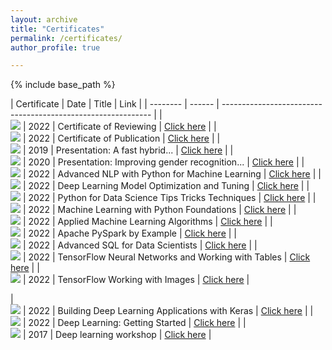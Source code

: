```yaml
---
layout: archive
title: "Certificates"
permalink: /certificates/
author_profile: true

---
```


{% include base_path %}


| Certificate            | Date   |   Title                                       | Link                                                                          |
| --------         | ------ | ------------------------------------------------------------ |
| <br/><img src='/images/Certificate_EAAI_Recognised_Reviewer.jpg'>    | 2022   | Certificate of Reviewing     | [Click here](https://www.journals.elsevier.com/engineering-applications-of-artificial-intelligence) |
| <br/><img src='/images/Certificate_EAAI_Publication_recognition.jpg'>    | 2022   | Certificate of Publication     | [Click here](https://www.sciencedirect.com/science/article/abs/pii/S0952197622001312) |
| <br/><img src='/images/A fast hybrid.jpg'>    | 2019   | Presentation: A fast hybrid...     | [Click here](https://ieeexplore.ieee.org/document/8964884) |
| <br/><img src='/images/Improving gender recognition.jpg'>    | 2020   | Presentation: Improving gender recognition...    | [Click here](https://en.civilica.com/doc/1015568/) |
| <br/><img src='/images/Advanced NLP with Python for Machine Learning.jpg'>    | 2022   | Advanced NLP with Python for Machine Learning   | [Click here](https://www.linkedin.com/learning/certificates/98afdfef7099518ad523e226d66c772bd27ed1348e8fa9a6b5860faabd80070b?trk=share_certificate) |
| <br/><img src='/images/Deep Learning Model Optimization and Tuning.jpg'>    | 2022   | Deep Learning Model Optimization and Tuning  | [Click here](https://www.linkedin.com/learning/certificates/8e93106188229215283ccd6e4892ac5849e017e0b8fc8ca53280988123bcd7b6?trk=share_certificate) |
| <br/><img src='/images/Python for Data Science Tips Tricks Techniques.jpg'>    | 2022   | Python for Data Science Tips Tricks Techniques  | [Click here](https://www.linkedin.com/learning/certificates/ce2888953950559f212e4091b72a787ada0950850336a87e3f660382772fda3e?trk=share_certificate) |
| <br/><img src='/images/Machine Learning with Python Foundations.jpg'>    | 2022   | Machine Learning with Python Foundations | [Click here](https://www.linkedin.com/learning/certificates/4a3e568a644666471a32b5e49d730e67c81c0e99d424e641aa760499cf7971be?trk=share_certificate) |
| <br/><img src='/images/Applied Machine Learning Algorithms.jpg'>    | 2022   | Applied Machine Learning Algorithms  | [Click here](https://www.linkedin.com/learning/certificates/e1e5c31c3a8e3b3b0f3b2ba1512d26c5ff5af24ae30b5edcaff031b48cc0266b?trk=share_certificate) |
| <br/><img src='/images/Apache PySpark by Example.jpg'>    | 2022   | Apache PySpark by Example  | [Click here](https://www.linkedin.com/learning/certificates/c305418d66ab957dd8ccc43f160ed6be4e30de335c5efc7e5bcbd9c8eb944b1e?trk=share_certificate) |
| <br/><img src='/images/Advanced SQL for Data Scientists.jpg'>    | 2022   | Advanced SQL for Data Scientists | [Click here](https://www.linkedin.com/learning/certificates/c9c39408470329034a57b1ff834105294fd8df6f21c575410426427addd54bf9?trk=share_certificate) |
| <br/><img src='/images/TensorFlow Neural Networks and Working with Tables.jpg'>    | 2022   | TensorFlow Neural Networks and Working with Tables  | [Click here](https://www.linkedin.com/learning/certificates/5caaf77aefe878daded5a0634ed2ccd903c22be50adcf4439af86a4878eac34f?trk=share_certificate) |
| <br/><img src='/images/TensorFlow Working with Images.jpg'>    | 2022   | TensorFlow Working with Images   | [Click here](https://www.linkedin.com/learning/certificates/893f26fb4913ae55b795a257da0d59c8aacba83e7332f95e94340dedcebf48b4?trk=share_certificate) |
<!---
| <br/><img src='/images/Spark for Machine Learning AI.jpg'>    | 2022   | Spark for Machine Learning and AI  | [Click here](https://www.linkedin.com/learning/certificates/0def85f5d4fde6f0b0df5dfccde3f91bbc20ccadf6f5da3a40e2ed5f2a0adc16?trk=share_certificate) |
| <br/><img src='/images/Sales Analysis in Python.jpg'>    | 2022   | Sales Analysis in Python  | [Click here](https://www.linkedin.com/learning/certificates/d6bce0fd08cebd817c5b5fbd50ca3428f8b7f80e2d9a9ec98f070407baa00e7f?trk=share_certificate) |
| <br/><img src='/images/TensorFlow Working with NLP.jpg'>    | 2022   | TensorFlow Working with NLP  | [Click here](https://www.linkedin.com/learning/certificates/c305418d66ab957dd8ccc43f160ed6be4e30de335c5efc7e5bcbd9c8eb944b1e?trk=share_certificate) |
| <br/><img src='/images/Advanced Pandas.jpg'>    | 2022   | Advanced Pandas | [Click here](https://www.linkedin.com/learning/certificates/10414439524ea6ab8067da22ae0c4ee500dfcc4a90c7918fb163b2b5d3863d99?trk=share_certificate) |
-->
| <br/><img src='/images/Building Deep Learning Applications with Keras.jpg'>    | 2022   | Building Deep Learning Applications with Keras | [Click here](https://www.linkedin.com/learning/certificates/07849cbc342faf1f6396808aafdcd356a4da9eff8f9c9b06756cd2963471f506?trk=share_certificate) |
| <br/><img src='/images/Deep Learning Getting Started.jpg'>    | 2022   | Deep Learning: Getting Started  | [Click here](https://www.linkedin.com/learning/certificates/5730f24cdf4fb16d3a4e8db72b83adf5110b5b5690b0517b1f5c57f71858f87a?trk=share_certificate) |
| <br/><img src='/images/Deep learning workshop.jpg'>    | 2017   | Deep learning workshop  | [Click here](http://civip.shirazu.ac.ir/DL) |
